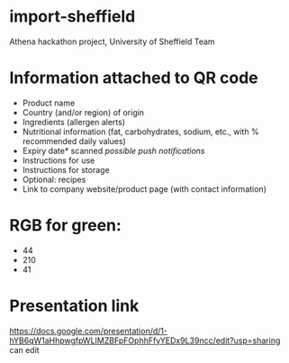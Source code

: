 # import-sheffield
Athena hackathon project, University of Sheffield Team

# Information attached to QR code
+ Product name
+ Country (and/or region) of origin
+ Ingredients (allergen alerts)
+ Nutritional information (fat, carbohydrates, sodium, etc., with % recommended daily values)
+ Expiry date* scanned *possible push notifications*
+ Instructions for use
+ Instructions for storage
+ Optional: recipes
+ Link to company website/product page (with contact information)

# RGB for green:
+ 44
+ 210
+ 41

# Presentation link
https://docs.google.com/presentation/d/1-hYB6qW1aHhpwgfpWLIMZBFpFOphhFfyYEDx9L39ncc/edit?usp=sharing can edit
